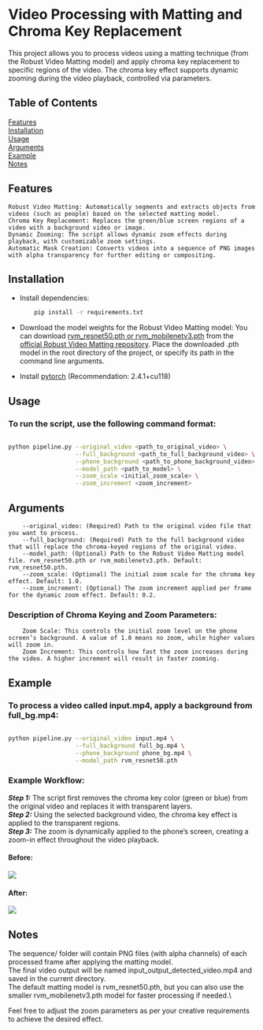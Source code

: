 # Video Processing with Matting and Chroma Key Replacement

This project allows you to process videos using a matting technique (from the Robust Video Matting model) and apply chroma key replacement to specific regions of the video. The chroma key effect supports dynamic zooming during the video playback, controlled via parameters.

## Table of Contents
[Features](#Features) \
[Installation](#Installation)\
[Usage](#Usage)\
[Arguments](#Arguments)\
[Example](#Example)\
[Notes](#Notes)

## Features

    Robust Video Matting: Automatically segments and extracts objects from videos (such as people) based on the selected matting model.
    Chroma Key Replacement: Replaces the green/blue screen regions of a video with a background video or image.
    Dynamic Zooming: The script allows dynamic zoom effects during playback, with customizable zoom settings.
    Automatic Mask Creation: Converts videos into a sequence of PNG images with alpha transparency for further editing or compositing.

## Installation

- Install dependencies:
    ```bash
        pip install -r requirements.txt
    ```

- Download the model weights for the Robust Video Matting model:
    You can download [rvm_resnet50.pth or rvm_mobilenetv3.pth](https://github.com/PeterL1n/RobustVideoMatting?tab=readme-ov-file#download) from the [official Robust Video Matting repository](https://github.com/PeterL1n/RobustVideoMatting).
    Place the downloaded .pth model in the root directory of the project, or specify its path in the command line arguments.

- Install [pytorch](https://pytorch.org/) (Recommendation: 2.4.1+cu118)

## Usage

### To run the script, use the following command format:

```bash

python pipeline.py --original_video <path_to_original_video> \
                   --full_background <path_to_full_background_video> \
                   --phone_background <path_to_phone_background_video> \
                   --model_path <path_to_model> \
                   --zoom_scale <initial_zoom_scale> \
                   --zoom_increment <zoom_increment>
```
## Arguments
```text
    --original_video: (Required) Path to the original video file that you want to process.
    --full_background: (Required) Path to the full background video that will replace the chroma-keyed regions of the original video.
    --model_path: (Optional) Path to the Robust Video Matting model file. rvm_resnet50.pth or rvm_mobilenetv3.pth. Default: rvm_resnet50.pth.
    --zoom_scale: (Optional) The initial zoom scale for the chroma key effect. Default: 1.0.
    --zoom_increment: (Optional) The zoom increment applied per frame for the dynamic zoom effect. Default: 0.2.
```
    
### Description of Chroma Keying and Zoom Parameters:
```text
    Zoom Scale: This controls the initial zoom level on the phone screen’s background. A value of 1.0 means no zoom, while higher values will zoom in.
    Zoom Increment: This controls how fast the zoom increases during the video. A higher increment will result in faster zooming.
```

## Example

### To process a video called input.mp4, apply a background from full_bg.mp4:

```bash

python pipeline.py --original_video input.mp4 \
                   --full_background full_bg.mp4 \
                   --phone_background phone_bg.mp4 \
                   --model_path rvm_resnet50.pth 
```
### Example Workflow:

***Step 1:*** The script first removes the chroma key color (green or blue) from the original video and replaces it with transparent layers.\
***Step 2:*** Using the selected background video, the chroma key effect is applied to the transparent regions.\
***Step 3:*** The zoom is dynamically applied to the phone’s screen, creating a zoom-in effect throughout the video playback.

#### Before:
![](README_ASSETS/before.gif)

#### After:
![](README_ASSETS/after.gif)

## Notes

The sequence/ folder will contain PNG files (with alpha channels) of each processed frame after applying the matting model.\
The final video output will be named input_output_detected_video.mp4 and saved in the current directory.\
The default matting model is rvm_resnet50.pth, but you can also use the smaller rvm_mobilenetv3.pth model for faster processing if needed.\

Feel free to adjust the zoom parameters as per your creative requirements to achieve the desired effect.
